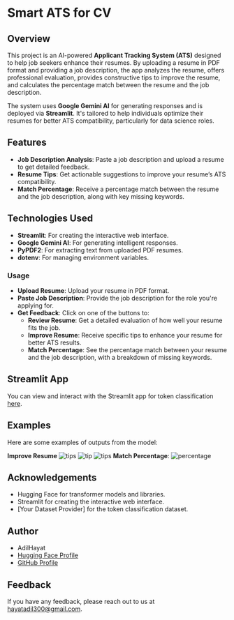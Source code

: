 # Smart ATS for CV

## Overview

This project is an AI-powered **Applicant Tracking System (ATS)** designed to help job seekers enhance their resumes. By uploading a resume in PDF format and providing a job description, the app analyzes the resume, offers professional evaluation, provides constructive tips to improve the resume, and calculates the percentage match between the resume and the job description.

The system uses **Google Gemini AI** for generating responses and is deployed via **Streamlit**. It's tailored to help individuals optimize their resumes for better ATS compatibility, particularly for data science roles.

## Features

- **Job Description Analysis**: Paste a job description and upload a resume to get detailed feedback.
- **Resume Tips**: Get actionable suggestions to improve your resume’s ATS compatibility.
- **Match Percentage**: Receive a percentage match between the resume and the job description, along with key missing keywords.

## Technologies Used

- **Streamlit**: For creating the interactive web interface.
- **Google Gemini AI**: For generating intelligent responses.
- **PyPDF2**: For extracting text from uploaded PDF resumes.
- **dotenv**: For managing environment variables.
### Usage

- **Upload Resume**: Upload your resume in PDF format.
- **Paste Job Description**: Provide the job description for the role you're applying for.
- **Get Feedback**: Click on one of the buttons to:
  - **Review Resume**: Get a detailed evaluation of how well your resume fits the job.
  - **Improve Resume**: Receive specific tips to enhance your resume for better ATS results.
  - **Match Percentage**: See the percentage match between your resume and the job description, with a breakdown of missing keywords.


## Streamlit App
You can view and interact with the Streamlit app for token classification [here](https://geminibotapp-3zuxeq8w3f6fappkqdqpfrm.streamlit.app/).
## Examples
Here are some examples of outputs from the model:

**Improve Resume**
![tips](https://github.com/user-attachments/assets/d1b9bbb5-7ea4-4c0c-9c1d-dae8e3cedda7)
![tip](https://github.com/user-attachments/assets/de76097f-fc99-4768-b3b6-4654f0ffc216)
![tips](https://github.com/user-attachments/assets/08388cd5-3139-4125-bc13-a1fc522dd0fb)
**Match Percentage**:
![percentage](https://github.com/user-attachments/assets/888259ba-435e-467c-a98c-41908ac66f76)

## Acknowledgements
- Hugging Face for transformer models and libraries.
- Streamlit for creating the interactive web interface.
- [Your Dataset Provider] for the token classification dataset.

## Author
- AdilHayat
- [Hugging Face Profile](https://huggingface.co/AdilHayat173)
- [GitHub Profile](https://github.com/AdilHayat21173)

## Feedback
If you have any feedback, please reach out to us at hayatadil300@gmail.com.
